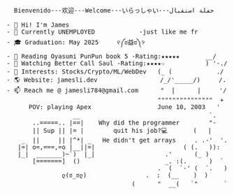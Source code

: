 

<!--
**skxvtchy/skxvtchy** is a ✨ _special_ ✨ repository because its `README.md` (this file) appears on your GitHub profile.
Here are some ideas to get you started:
-->
<pre>
                                                                   ,:                                          __|_
  Bienvenido---欢迎---Welcome---いらっしゃい---حفلة استقبال            ,' |                                    ------oo(_)oo------
                                                                /   :             __,-~~/~ "" `---.      
- 👋 Hi! I'm James                                           --'   /             _/_,---(      ,    ) 
- 🤖 Currently UNEMPLOYED            -just like me fr        \/ />/          __ /        <    /   )  \___
- 🎓 Graduation: May 2025     ୧༼ಠ益ಠ༽୨                       /   /_\---===;;;'====------------------===;;;===------ -
- 📰 Reading Oyasumi PunPun book 5 -Rating:★★★★★       __/   /               \/  ~"~"~"~"~"~\~"~)~"/
- 🎥 Watching Better Call Saul -Rating:★★★★☆           ) '-./                (_ (   \  (     >    \)
- 🚀 Interests: Stocks/Crypto/ML/WebDev   (_ (            ./  :\                 \_( _ <         >_>'        ( ͡° ͜ʖ ͡°)ﾉ⌐■-■ 
- 🌎 Website: jamesli.dev                 /_/'_____/)     /.' '                     ~ `-i' ::>|--"           -Rizzard of Oz
- 📫 Reach me @ jamesli784@gmail.com      "  |      |     '/'    pls hire me            I;|.|.|
                                         """""""""""""""  +     I have no cache         <|i::|i|`.       Pointer?
      POV: playing Apex                  June 10, 2003   '       -not a joke           (`^'"`-' ")   I barely know her
                  __                                   `.            ಠ_ಠ                               (☞ﾟヮﾟ)☞
       ..=====.. |==|    Why did the programmer        "-                     
       || Sup || |= |        quit his job?💻       (   |                .==\""/==.             ---🛠️Work Experience---
    _  ||     || |^*| _   He didn't get arrays     . .-'  '.            ((+) .  .:)                               
   |=| o=,===,=o |__||=|                        ( (.   )):              |'.-(o)-.'|                     -n/a
   |_|  _______)~`)  |_|                   .'      (_ )                 \/  \_/  \/        
       [=======]  ()                       _. :(.      )  `           I dont even own a  
                                         .  (  `-' (  `.   )              console
               ლ(ಠ_ಠლ)                .  :  (__    )  )          but I do have a 1080ti             Thanks For Visiting!!!
                                  (      "  __(   `"       ` ))                                             ⊂(◉‿◉)つ
</pre>

